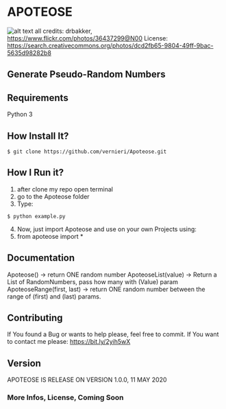 # APOTEOSE
![alt text](https://live.staticflickr.com/23/32858192_5d57147cad_b.jpg)
all credits: drbakker, https://www.flickr.com/photos/36437299@N00 
License: https://search.creativecommons.org/photos/dcd2fb65-9804-49ff-9bac-5635d98282b8

## Generate Pseudo-Random Numbers

## Requirements 

Python 3

## How Install It?

```
$ git clone https://github.com/vernieri/Apoteose.git

```
## How I Run it?

1. after clone my repo open terminal
2. go to the Apoteose folder
3. Type:
```
$ python example.py
``` 
4. Now, just import Apoteose and use on your own Projects using:
5. from apoteose import *

## Documentation

Apoteose() -> return ONE random number
ApoteoseList(value) -> Return a List of RandomNumbers, pass how many with (Value) param
ApoteoseRange(first, last) -> return ONE random number between the range of (first) and (last) params.

## Contributing

If You found a Bug or wants to help please, feel free to commit.
If You want to contact me please: https://bit.ly/2yih5wX

## Version 

APOTEOSE IS RELEASE ON VERSION 1.0.0, 11 MAY 2020

### More Infos, License, Coming Soon
